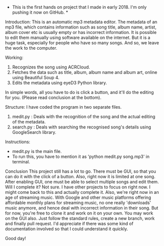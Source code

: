 * This is the first hands on project that I made in early 2018. I'm only pushing it now on GitHub. *

Introduction:
This is an automatic mp3 metadata editor. The metadata of an mp3 file, which contains information such as song title, album name, artist, album cover etc is usually empty or has incorrect information. 
It is possible to edit them manually using software available on the internet. But it is a huge task, especially for people who have so many songs.
And so, we leave the work to the computer. 

Working:
1) Recognizes the song using ACRCloud.
2) Fetches the data such as title, album, album name and album art, online using Beautiful Soup 4.
3) Edits the metadata using eyeD3 Python library. 

In simple words, all you have to do is click a button, and it'll do the editing for you. (Please read conclusion at the bottom).


Structure:
I have coded the program in two separate files. 
1) medit.py : Deals with the recognition of the song and the actual editing of the metadata.
2) search.py : Deals with searching the recognised song's details using GoogleSearch library.


Instructions:
* medit.py is the main file. 
* To run this, you have to mention it as 'python medit.py song.mp3' in terminal.


Conclusion
This project still has a lot to go. There must be GUI, so that you can do it with the click of a button. Also, right now it is limited at one song. After enabling GUI, one must be able to select multiple songs and edit them. 
Will I complete it? Not sure. I have other projects to focus on right now. I might come back to this and actually complete it. 
Also, we're right now in an age of streaming music. With Google and other music platforms offering affordable monthly plans for streaming music, no one really 'downloads' music anymore, and hence deal with incorrect information in their song. 
But for now, you're free to clone it and work on it on your own. You may work on the GUI also.
Just follow the standard rules, create a new branch, work and finally pull request. I'd appreciate if there was some kind of documentation involved so that I could understand it quickly. 

Good day!
